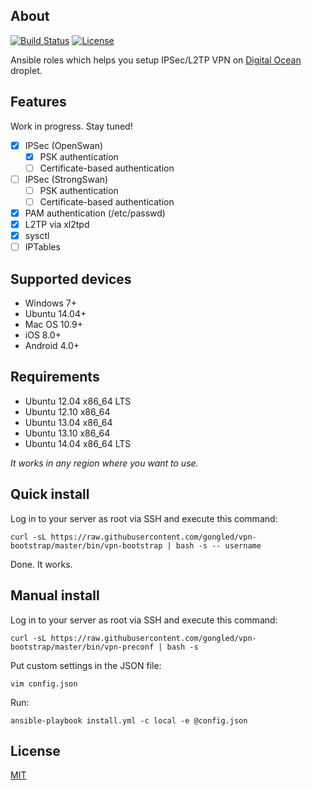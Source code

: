 ## About

[![Build Status](https://jenkins.gongled.me/buildStatus/icon?job=vpn-bootstrap)](https://jenkins.gongled.me/job/vpn-bootstrap)
[![License](https://img.shields.io/badge/license-MIT-blue.svg?style=flat)](https://github.com/gongled/vpn-bootstrap/blob/master/LICENSE)

Ansible roles which helps you setup IPSec/L2TP VPN on [Digital Ocean](https://digitalocean.com) droplet.

## Features

Work in progress. Stay tuned!

- [x] IPSec (OpenSwan)
  - [x] PSK authentication
  - [ ] Certificate-based authentication
- [ ] IPSec (StrongSwan)
  - [ ] PSK authentication
  - [ ] Certificate-based authentication
- [x] PAM authentication (/etc/passwd)
- [x] L2TP via xl2tpd
- [x] sysctl
- [ ] IPTables

## Supported devices

* Windows 7+
* Ubuntu 14.04+
* Mac OS 10.9+
* iOS 8.0+
* Android 4.0+

## Requirements

* Ubuntu 12.04 x86_64 LTS
* Ubuntu 12.10 x86_64
* Ubuntu 13.04 x86_64
* Ubuntu 13.10 x86_64
* Ubuntu 14.04 x86_64 LTS

_It works in any region where you want to use._

## Quick install

Log in to your server as root via SSH and execute this command:

    curl -sL https://raw.githubusercontent.com/gongled/vpn-bootstrap/master/bin/vpn-bootstrap | bash -s -- username

Done. It works.

## Manual install

Log in to your server as root via SSH and execute this command:

    curl -sL https://raw.githubusercontent.com/gongled/vpn-bootstrap/master/bin/vpn-preconf | bash -s

Put custom settings in the JSON file:

    vim config.json

Run:

    ansible-playbook install.yml -c local -e @config.json

## License

[MIT](https://github.com/gongled/vpn-bootstrap/blob/master/LICENSE)
